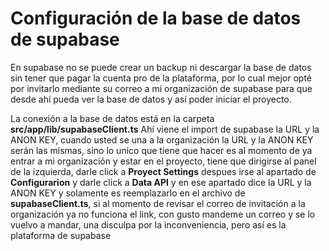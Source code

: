 # Configuración de la base de datos de supabase

En supabase no se puede crear un backup ni descargar la base de datos sin tener que pagar la cuenta pro de la plataforma,
por lo cual mejor opté por invitarlo mediante su correo a mi organización de supabase para que desde ahí pueda ver la base de datos
y así poder iniciar el proyecto.

La conexión a la base de datos está en la carpeta **src/app/lib/supabaseClient.ts**
Ahí viene el import de supabase la URL y la ANON KEY, cuando usted se una a la organización la URL y la ANON KEY
serán las mismas, sino lo unico que tiene que hacer es al momento de ya entrar a mi organización y estar en el proyecto,
tiene que dirigirse al panel de la izquierda, darle click a **Proyect Settings** despues irse al apartado de **Configurarion**
y darle click a **Data API** y en ese apartado dice la URL y la ANON KEY y solamente es reemplazarlo en el archivo de
**supabaseClient.ts**, si al momento de revisar el correo de invitación a la organización ya no funciona el link, con gusto mandeme
un correo y se lo vuelvo a mandar, una disculpa por la inconveniencia, pero así es la plataforma de supabase
